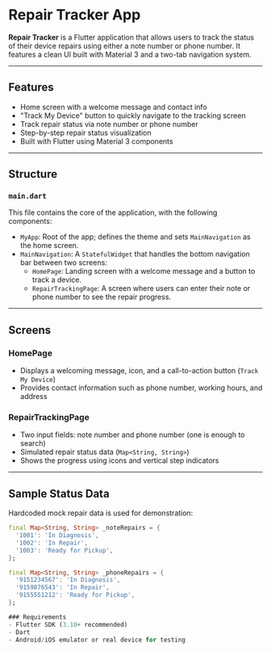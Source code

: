 # Repair Tracker App

**Repair Tracker** is a Flutter application that allows users to track the status of their device repairs using either a note number or phone number. It features a clean UI built with Material 3 and a two-tab navigation system.

---

## Features

- Home screen with a welcome message and contact info
- "Track My Device" button to quickly navigate to the tracking screen
- Track repair status via note number or phone number
- Step-by-step repair status visualization
- Built with Flutter using Material 3 components

---

## Structure

### `main.dart`

This file contains the core of the application, with the following components:

- `MyApp`: Root of the app; defines the theme and sets `MainNavigation` as the home screen.
- `MainNavigation`: A `StatefulWidget` that handles the bottom navigation bar between two screens:
  - `HomePage`: Landing screen with a welcome message and a button to track a device.
  - `RepairTrackingPage`: A screen where users can enter their note or phone number to see the repair progress.

---

## Screens

### HomePage
- Displays a welcoming message, icon, and a call-to-action button (`Track My Device`)
- Provides contact information such as phone number, working hours, and address

### RepairTrackingPage
- Two input fields: note number and phone number (one is enough to search)
- Simulated repair status data (`Map<String, String>`)
- Shows the progress using icons and vertical step indicators

---

## Sample Status Data

Hardcoded mock repair data is used for demonstration:

```dart
final Map<String, String> _noteRepairs = {
  '1001': 'In Diagnosis',
  '1002': 'In Repair',
  '1003': 'Ready for Pickup',
};

final Map<String, String> _phoneRepairs = {
  '9151234567': 'In Diagnosis',
  '9159876543': 'In Repair',
  '9155551212': 'Ready for Pickup',
};

### Requirements
- Flutter SDK (3.10+ recommended)
- Dart
- Android/iOS emulator or real device for testing
